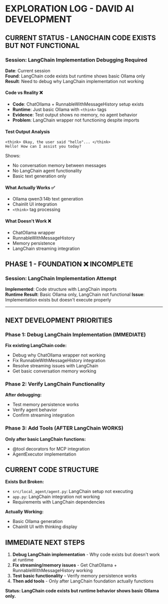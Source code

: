 # EXPLORATION LOG - DAVID AI DEVELOPMENT

## CURRENT STATUS - LANGCHAIN CODE EXISTS BUT NOT FUNCTIONAL

### Session: LangChain Implementation Debugging Required  
**Date**: Current session  
**Found**: LangChain code exists but runtime shows basic Ollama only  
**Result**: Need to debug why LangChain implementation not working

#### Code vs Reality ❌
- **Code**: ChatOllama + RunnableWithMessageHistory setup exists
- **Runtime**: Just basic Ollama with `<think>` tags
- **Evidence**: Test output shows no memory, no agent behavior
- **Problem**: LangChain wrapper not functioning despite imports

#### Test Output Analysis
```
<think> Okay, the user said "hello"... </think>
Hello! How can I assist you today?
```
Shows:
- No conversation memory between messages
- No LangChain agent functionality  
- Basic text generation only

#### What Actually Works ✅
- Ollama qwen3:14b text generation
- Chainlit UI integration
- `<think>` tag processing

#### What Doesn't Work ❌
- ChatOllama wrapper
- RunnableWithMessageHistory
- Memory persistence
- LangChain streaming integration

## PHASE 1 - FOUNDATION ❌ INCOMPLETE

### Session: LangChain Implementation Attempt
**Implemented**: Code structure with LangChain imports  
**Runtime Result**: Basic Ollama only, LangChain not functional
**Issue**: Implementation exists but doesn't execute properly

---

## NEXT DEVELOPMENT PRIORITIES

### Phase 1: Debug LangChain Implementation (IMMEDIATE)
**Fix existing LangChain code:**
- Debug why ChatOllama wrapper not working
- Fix RunnableWithMessageHistory integration
- Resolve streaming issues with LangChain
- Get basic conversation memory working

### Phase 2: Verify LangChain Functionality
**After debugging:**
- Test memory persistence works
- Verify agent behavior
- Confirm streaming integration

### Phase 3: Add Tools (AFTER LangChain WORKS)
**Only after basic LangChain functions:**
- @tool decorators for MCP integration
- AgentExecutor implementation

## CURRENT CODE STRUCTURE

**Exists But Broken:**
- `src/local_agent/agent.py`: LangChain setup not executing
- `app.py`: LangChain integration not working
- Requirements with LangChain dependencies

**Actually Working:**
- Basic Ollama generation
- Chainlit UI with thinking display

## IMMEDIATE NEXT STEPS

1. **Debug LangChain implementation** - Why code exists but doesn't work at runtime
2. **Fix streaming/memory issues** - Get ChatOllama + RunnableWithMessageHistory working  
3. **Test basic functionality** - Verify memory persistence works
4. **Then add tools** - Only after LangChain foundation actually functions

**Status: LangChain code exists but runtime behavior shows basic Ollama only.**